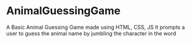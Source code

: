 # AnimalGuessingGame
A Basic Animal Guessing Game made using HTML, CSS, JS
It prompts a user to guess the animal name by jumbling the character in the word
